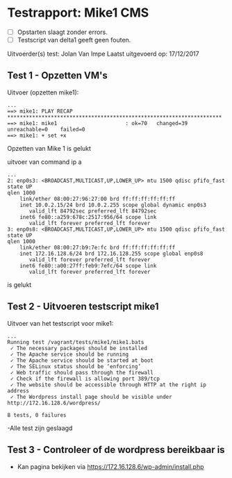 # Testrapport: Mike1 CMS

- [ ] Opstarten slaagt zonder errors.
- [ ] Testscript van delta1 geeft geen fouten.

Uitvoerder(s) test: Jolan Van Impe
Laatst uitgevoerd op: 17/12/2017

## Test 1 - Opzetten VM's

Uitvoer (opzetten mike1):

```
...
==> mike1: PLAY RECAP *********************************************************************
==> mike1: mike1                      : ok=70   changed=39   unreachable=0    failed=0
==> mike1: + set +x
```
Opzetten van Mike 1 is gelukt

uitvoer van command ip a
```
...
2: enp0s3: <BROADCAST,MULTICAST,UP,LOWER_UP> mtu 1500 qdisc pfifo_fast state UP
qlen 1000
    link/ether 08:00:27:96:27:00 brd ff:ff:ff:ff:ff:ff
    inet 10.0.2.15/24 brd 10.0.2.255 scope global dynamic enp0s3
       valid_lft 84792sec preferred_lft 84792sec
    inet6 fe80::a259:678c:2517:956/64 scope link
       valid_lft forever preferred_lft forever
3: enp0s8: <BROADCAST,MULTICAST,UP,LOWER_UP> mtu 1500 qdisc pfifo_fast state UP
qlen 1000
    link/ether 08:00:27:b9:7e:fc brd ff:ff:ff:ff:ff:ff
    inet 172.16.128.6/24 brd 172.16.128.255 scope global enp0s8
       valid_lft forever preferred_lft forever
    inet6 fe80::a00:27ff:feb9:7efc/64 scope link
       valid_lft forever preferred_lft forever
```
is gelukt


## Test 2 - Uitvoeren testscript mike1

Uitvoer van het testscript voor mike1:

```
...
Running test /vagrant/tests/mike1/mike1.bats
 ✓ The necessary packages should be installed
 ✓ The Apache service should be running
 ✓ The Apache service should be started at boot
 ✓ The SELinux status should be ‘enforcing’
 ✓ Web traffic should pass through the firewall
 ✓ Check if the firewall is allowing port 389/tcp
 ✓ The website should be accessible through HTTP at the right ip address
 ✓ The Wordpress install page should be visible under http://172.16.128.6/wordpress/

8 tests, 0 failures
```
-Alle test zijn geslaagd

## Test 3 - Controleer of de wordpress bereikbaar is

- Kan pagina bekijken via https://172.16.128.6/wp-admin/install.php
